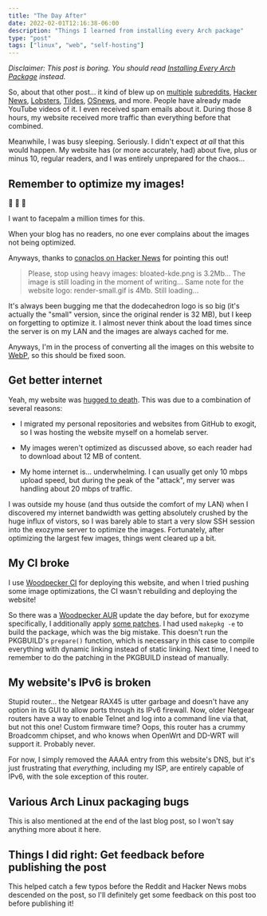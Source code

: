 ```yaml
---
title: "The Day After"
date: 2022-02-01T12:16:38-06:00
description: "Things I learned from installing every Arch package"
type: "post"
tags: ["linux", "web", "self-hosting"]
---
```



*Disclaimer: This post is boring. You should read [Installing Every Arch Package](/posts/installing-every-arch-package) instead.*

So, about that other post... it kind of blew up on [multiple](https://www.reddit.com/r/archlinux/comments/shj0qe/installing_every_arch_package/) [subreddits](https://www.reddit.com/r/linux/comments/shxq12/installing_every_arch_package/), [Hacker News](https://news.ycombinator.com/item?id=30160191), [Lobsters](https://lobste.rs/s/yjwniu/installing_every_arch_package), [Tildes](https://tildes.net/~comp/109h), [OSnews](https://www.osnews.com/story/134518/installing-every-arch-package/), and more. People have already made YouTube videos of it. I even received spam emails about it. During those 8 hours, my website received more traffic than everything before that combined.

Meanwhile, I was busy sleeping. Seriously. I didn't expect *at all* that this would happen. My website has (or more accurately, had) about five, plus or minus 10, regular readers, and I was entirely unprepared for the chaos...


## Remember to optimize my images!

🤦 🤦 🤦

I want to facepalm a million times for this.

When your blog has no readers, no one ever complains about the images not being optimized.

Anyways, thanks to [conaclos on Hacker News](https://news.ycombinator.com/item?id=30162049) for pointing this out!

> Please, stop using heavy images: bloated-kde.png is 3.2Mb... The image is still loading in the moment of writing... Same note for the website logo: render-small.gif is 4Mb. Still loading... 

It's always been bugging me that the dodecahedron logo is so big (it's actually the "small" version, since the original render is 32 MB), but I keep on forgetting to optimize it. I almost never think about the load times since the server is on my LAN and the images are always cached for me.

Anyways, I'm in the process of converting all the images on this website to [WebP](https://en.wikipedia.org/wiki/WebP), so this should be fixed soon.


## Get better internet

Yeah, my website was [hugged to death](https://en.wikipedia.org/wiki/Slashdot_effect). This was due to a combination of several reasons:

- I migrated my personal repositories and websites from GitHub to exogit, so I was hosting the website myself on a homelab server.

- My images weren't optimized as discussed above, so each reader had to download about 12 MB of content.

- My home internet is... underwhelming. I can usually get only 10 mbps upload speed, but during the peak of the "attack", my server was handling about 20 mbps of traffic.

I was outside my house (and thus outside the comfort of my LAN) when I discovered my internet bandwidth was getting absolutely crushed by the huge influx of vistors, so I was barely able to start a very slow SSH session into the exozyme server to optimize the images. Fortunately, after optimizing the largest few images, things went cleared up a bit.


## My CI broke

I use [Woodpecker CI](https://woodpecker-ci.org/) for deploying this website, and when I tried pushing some image optimizations, the CI wasn't rebuilding and deploying the website! 

So there was a [Woodpecker AUR](https://aur.archlinux.org/packages/woodpecker/) update the day before, but for exozyme specifically, I additionally apply [some patches](https://github.com/Ta180m/woodpecker). I had used `makepkg -e` to build the package, which was the big mistake. This doesn't run the PKGBUILD's `prepare()` function, which is necessary in this case to compile everything with dynamic linking instead of static linking. Next time, I need to remember to do the patching in the PKGBUILD instead of manually.


## My website's IPv6 is broken

Stupid router... the Netgear RAX45 is utter garbage and doesn't have any option in its GUI to allow ports through its IPv6 firewall. Now, older Netgear routers have a way to enable Telnet and log into a command line via that, but not this one! Custom firmware time? Oops, this router has a crummy Broadcomm chipset, and who knows when OpenWrt and DD-WRT will support it. Probably never.

For now, I simply removed the AAAA entry from this website's DNS, but it's just frustrating that *everything*, including my ISP, are entirely capable of IPv6, with the sole exception of this router.


## Various Arch Linux packaging bugs

This is also mentioned at the end of the last blog post, so I won't say anything more about it here.


## Things I did right: Get feedback before publishing the post

This helped catch a few typos before the Reddit and Hacker News mobs descended on the post, so I'll definitely get some feedback on this post too before publishing it!
